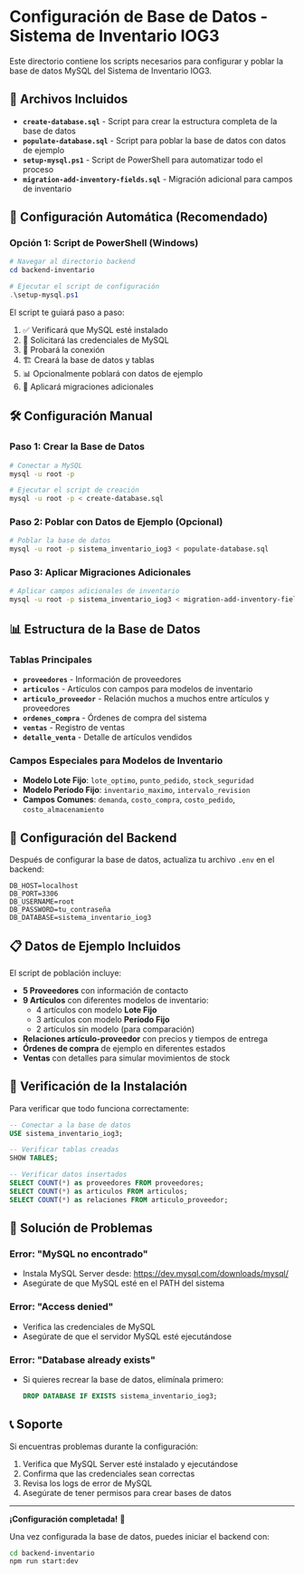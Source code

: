 # Configuración de Base de Datos - Sistema de Inventario IOG3

Este directorio contiene los scripts necesarios para configurar y poblar la base de datos MySQL del Sistema de Inventario IOG3.

## 📁 Archivos Incluidos

- **`create-database.sql`** - Script para crear la estructura completa de la base de datos
- **`populate-database.sql`** - Script para poblar la base de datos con datos de ejemplo
- **`setup-mysql.ps1`** - Script de PowerShell para automatizar todo el proceso
- **`migration-add-inventory-fields.sql`** - Migración adicional para campos de inventario

## 🚀 Configuración Automática (Recomendado)

### Opción 1: Script de PowerShell (Windows)

```powershell
# Navegar al directorio backend
cd backend-inventario

# Ejecutar el script de configuración
.\setup-mysql.ps1
```

El script te guiará paso a paso:
1. ✅ Verificará que MySQL esté instalado
2. 🔐 Solicitará las credenciales de MySQL
3. 🔗 Probará la conexión
4. 🏗️ Creará la base de datos y tablas
5. 📊 Opcionalmente poblará con datos de ejemplo
6. 🔄 Aplicará migraciones adicionales

## 🛠️ Configuración Manual

### Paso 1: Crear la Base de Datos

```bash
# Conectar a MySQL
mysql -u root -p

# Ejecutar el script de creación
mysql -u root -p < create-database.sql
```

### Paso 2: Poblar con Datos de Ejemplo (Opcional)

```bash
# Poblar la base de datos
mysql -u root -p sistema_inventario_iog3 < populate-database.sql
```

### Paso 3: Aplicar Migraciones Adicionales

```bash
# Aplicar campos adicionales de inventario
mysql -u root -p sistema_inventario_iog3 < migration-add-inventory-fields.sql
```

## 📊 Estructura de la Base de Datos

### Tablas Principales

- **`proveedores`** - Información de proveedores
- **`articulos`** - Artículos con campos para modelos de inventario
- **`articulo_proveedor`** - Relación muchos a muchos entre artículos y proveedores
- **`ordenes_compra`** - Órdenes de compra del sistema
- **`ventas`** - Registro de ventas
- **`detalle_venta`** - Detalle de artículos vendidos

### Campos Especiales para Modelos de Inventario

- **Modelo Lote Fijo**: `lote_optimo`, `punto_pedido`, `stock_seguridad`
- **Modelo Período Fijo**: `inventario_maximo`, `intervalo_revision`
- **Campos Comunes**: `demanda`, `costo_compra`, `costo_pedido`, `costo_almacenamiento`

## 🔧 Configuración del Backend

Después de configurar la base de datos, actualiza tu archivo `.env` en el backend:

```env
DB_HOST=localhost
DB_PORT=3306
DB_USERNAME=root
DB_PASSWORD=tu_contraseña
DB_DATABASE=sistema_inventario_iog3
```

## 📋 Datos de Ejemplo Incluidos

El script de población incluye:

- **5 Proveedores** con información de contacto
- **9 Artículos** con diferentes modelos de inventario:
  - 4 artículos con modelo **Lote Fijo**
  - 3 artículos con modelo **Período Fijo**
  - 2 artículos sin modelo (para comparación)
- **Relaciones artículo-proveedor** con precios y tiempos de entrega
- **Órdenes de compra** de ejemplo en diferentes estados
- **Ventas** con detalles para simular movimientos de stock

## 🧪 Verificación de la Instalación

Para verificar que todo funciona correctamente:

```sql
-- Conectar a la base de datos
USE sistema_inventario_iog3;

-- Verificar tablas creadas
SHOW TABLES;

-- Verificar datos insertados
SELECT COUNT(*) as proveedores FROM proveedores;
SELECT COUNT(*) as articulos FROM articulos;
SELECT COUNT(*) as relaciones FROM articulo_proveedor;
```

## 🚨 Solución de Problemas

### Error: "MySQL no encontrado"
- Instala MySQL Server desde: https://dev.mysql.com/downloads/mysql/
- Asegúrate de que MySQL esté en el PATH del sistema

### Error: "Access denied"
- Verifica las credenciales de MySQL
- Asegúrate de que el servidor MySQL esté ejecutándose

### Error: "Database already exists"
- Si quieres recrear la base de datos, elimínala primero:
  ```sql
  DROP DATABASE IF EXISTS sistema_inventario_iog3;
  ```

## 📞 Soporte

Si encuentras problemas durante la configuración:

1. Verifica que MySQL Server esté instalado y ejecutándose
2. Confirma que las credenciales sean correctas
3. Revisa los logs de error de MySQL
4. Asegúrate de tener permisos para crear bases de datos

---

**¡Configuración completada!** 🎉

Una vez configurada la base de datos, puedes iniciar el backend con:

```bash
cd backend-inventario
npm run start:dev
``` 